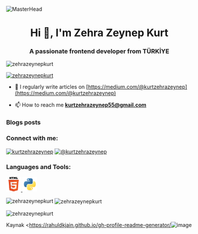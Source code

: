 ![MasterHead](https://share.google/images/tArCQtgaZkC8CaYBK)


<h1 align="center">Hi 👋, I'm Zehra Zeynep Kurt</h1>
<h3 align="center">A passionate frontend developer from TÜRKİYE</h3>

<p align="left"> <img src="https://komarev.com/ghpvc/?username=zehrazeynepkurt&label=Profile%20views&color=0e75b6&style=flat" alt="zehrazeynepkurt" /> </p>

<p align="left"> <a href="https://github.com/ryo-ma/github-profile-trophy"><img src="https://github-profile-trophy.vercel.app/?username=zehrazeynepkurt" alt="zehrazeynepkurt" /></a> </p>

- 📝 I regularly write articles on [https://medium.com/@kurtzehrazeynep](https://medium.com/@kurtzehrazeynep)

- 📫 How to reach me **kurtzehrazeynep55@gmail.com**

### Blogs posts
<!-- BLOG-POST-LIST:START -->
<!-- BLOG-POST-LIST:END -->

<h3 align="left">Connect with me:</h3>
<p align="left">
<a href="https://linkedin.com/in/kurtzehrazeynep" target="blank"><img align="center" src="https://raw.githubusercontent.com/rahuldkjain/github-profile-readme-generator/master/src/images/icons/Social/linked-in-alt.svg" alt="kurtzehrazeynep" height="30" width="40" /></a>
<a href="https://medium.com/@kurtzehrazeynep" target="blank"><img align="center" src="https://raw.githubusercontent.com/rahuldkjain/github-profile-readme-generator/master/src/images/icons/Social/medium.svg" alt="@kurtzehrazeynep" height="30" width="40" /></a>
</p>

<h3 align="left">Languages and Tools:</h3>
<p align="left"> <a href="https://www.w3.org/html/" target="_blank" rel="noreferrer"> <img src="https://raw.githubusercontent.com/devicons/devicon/master/icons/html5/html5-original-wordmark.svg" alt="html5" width="40" height="40"/> </a> <a href="https://www.python.org" target="_blank" rel="noreferrer"> <img src="https://raw.githubusercontent.com/devicons/devicon/master/icons/python/python-original.svg" alt="python" width="40" height="40"/> </a> </p>

<p><img align="left" src="https://github-readme-stats.vercel.app/api/top-langs?username=zehrazeynepkurt&show_icons=true&locale=en&layout=compact" alt="zehrazeynepkurt" /></p>

<p>&nbsp;<img align="center" src="https://github-readme-stats.vercel.app/api?username=zehrazeynepkurt&show_icons=true&locale=en" alt="zehrazeynepkurt" /></p>

<p><img align="center" src="https://github-readme-streak-stats.herokuapp.com/?user=zehrazeynepkurt&" alt="zehrazeynepkurt" /></p>

Kaynak <https://rahuldkjain.github.io/gh-profile-readme-generator/<img width="745" height="1212" alt="image" src="https://github.com/user-attachments/assets/14f7b3cc-8def-4da2-bdc5-ce36d7a26516" />

